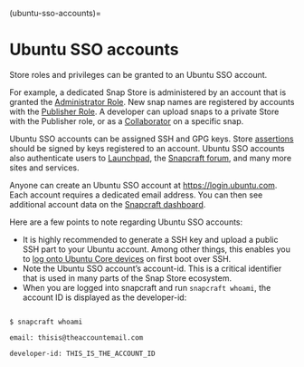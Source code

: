 (ubuntu-sso-accounts)=
# Ubuntu SSO accounts

Store roles and privileges can be granted to an Ubuntu SSO account.

For example, a dedicated Snap Store is administered by an account that is granted the [Administrator Role](project:#setting-up-account-roles). New snap names are registered by accounts with the [Publisher Role](project:#setting-up-account-roles). A developer can upload snaps to a private Store with the Publisher role, or as a [Collaborator](project:#setting-up-account-roles) on a specific snap.

Ubuntu SSO accounts can be assigned SSH and GPG keys. Store [assertions](https://snapcraft.io/docs/assertions) should be signed by keys registered to an account. Ubuntu SSO accounts also authenticate users to [Launchpad](https://launchpad.net), the [Snapcraft forum](https://forum.snapcraft.io), and many more sites and services.

Anyone can create an Ubuntu SSO account at https://login.ubuntu.com. Each account requires a dedicated email address. You can then see additional account data on the [Snapcraft dashboard](https://dashboard.snapcraft.io/dev/account/).

Here are a few points to note regarding Ubuntu SSO accounts:

* It is highly recommended to generate a SSH key and upload a public SSH part to your Ubuntu account. Among other things, this enables you to [log onto Ubuntu Core devices](https://ubuntu.com/core/docs/system-user) on first boot over SSH.
* Note the Ubuntu SSO account’s account-id. This is a critical identifier that is used in many parts of the Snap Store ecosystem.
* When you are logged into snapcraft and run `snapcraft whoami`, the account ID is displayed as the developer-id:

```

$ snapcraft whoami

email: thisis@theaccountemail.com

developer-id: THIS_IS_THE_ACCOUNT_ID

```
